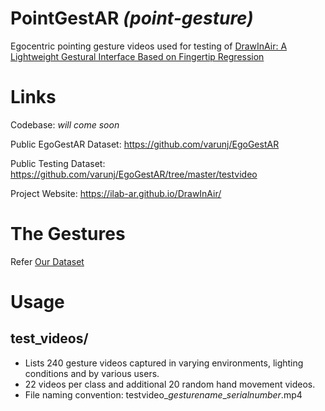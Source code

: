 # **PointGestAR** *(point-gesture)*
Egocentric pointing gesture videos used for testing of [DrawInAir: A Lightweight Gestural Interface Based on Fingertip Regression ](https://ilab-ar.github.io/DrawInAir/ "DrawInAir: A Lightweight Gestural Interface Based on Fingertip Regression ")

# Links
Codebase: *will come soon*

Public EgoGestAR Dataset: https://github.com/varunj/EgoGestAR

Public Testing Dataset: https://github.com/varunj/EgoGestAR/tree/master/testvideo

Project Website: https://ilab-ar.github.io/DrawInAir/


# The Gestures
Refer [Our Dataset](https://github.com/varunj/EgoGestAR)
  
# Usage

## test_videos/
- Lists 240 gesture videos captured in varying environments, lighting conditions and by various users. 
- 22 videos per class and additional 20 random hand movement videos.
- File naming convention: testvideo\_*gesturename*\_*serialnumber*.mp4 

